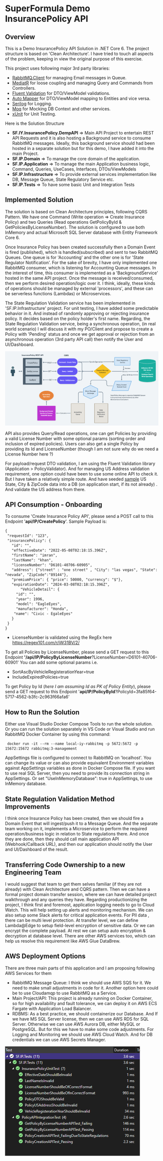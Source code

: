 # SuperFormula Demo InsurancePolicy API

## Overview
This is a Demo InsurancePolicy API Solution in .NET Core 6. The project structure is based on 'Clean Architecture'. I have tried to touch all aspects of the problem, keeping in view the original purpose of this exercise. 

This project uses following major 3rd party libraries: 
 - [RabbitMQ.Client](https://www.rabbitmq.com/dotnet.html) for managing Email messages in Queue.
 - [MediatR](https://github.com/jbogard/MediatR) for loose coupling and managing Query and Commands from Controllers.
 - [Fluent Validation](https://fluentvalidation.net/) for DTO/ViewModel validations.
 - [Auto Mapper](https://automapper.org/) for DTO/ViewModel mapping to Entities and vice versa.
 - [Serilog](https://serilog.net/) for Logging.
 - [Moq](https://github.com/moq/moq4) for Mocking DB Context and other services.
 - [xUnit](https://github.com/moq/moq4) for Unit Testing.

 Here is the Solution Structure
 - **SF.IY.InsurancePolicy.DempAPI** => Main API Project to entertain REST API Requests and it is also hosting a Background service to consume RabbitMQ messages. Ideally, this background service should had been hosted in a separate solution but for this demo, I have added it into the main Project. 
 - **SF.IP.Domain** => To manage the core domain of the application. 
 - **SF.IP.Application** => To manage the main Application business logic, Command, Queries, UseCases, Interfaces, DTOs/ViewModels  
 - **SF.IP.Infrastructure** => To provide external services implementation like DB, Message Queue, State Regulatory Service etc.
 - **SF.IP.Tests** => To have some basic Unit and Integration Tests

## Implemented Solution
 The solution is based on Clean Architecture principles, following CQRS Pattern. We have 
one Command (Write operation => Create Insurance Policy) and 
two Queries (Read operations GetPolicyById & GetPoliciesByLicenseNumber). The solution is configured to use both InMemory and actual Microsoft SQL Server database with Entity Framework Core 6. 
 
Once Insurance Policy has been created successfully then a Domain Event is fired (published), which is handled(subscribed) and sent to two RabbitMQ Queues. One queue is for 'Accounting' and the other one is for 'State Regulator Notification'. For the sake of brevity, I have only implemented one RabbitMQ consumer, which is listening for Accounting Queue messages. In the interest of time, this consumer is implemented as a 'BackgroundService' hosted in the same API project. Once the message is received/consumed, then we perform desired operation/logic over it. I think, ideally, these kinds of operations should be managed by external 'processors', and these can be serverless functions (Lambdas) or Microservices.

The State Regulation Validation service has been implemented in 'SF.IP.Infrastructure' project. For unit testing, I have added some predictable behavior in it. And instead of randomly approving or rejecting insurance policy. It decides based on the policy holder's first name.
 Regarding, the State Regulation Validation service, being a synchronous operation, (in real world scenario) I will discuss it with my PO/Client and propose to create a Policy with 'Pending' status and once we get approval or rejection from an asynchronous operation (3rd party API call) then notify the User and UI/Dashboard.
 
![Solution Overview](https://github.com/imyounas/SF.IY.InsurancePolicy.DemoApp/blob/main/SF.IY.InsurancePolicy.DempAPI.png "Solution Overview")

API also provides Query/Read operations, one can get Policies by providing a valid License Number with some optional params (sorting order and inclusion of expired policies). Users can also get a single Policy by providing its Id and LicenseNumber (though I am not sure why do we need a License Number here ?)

For payload/request DTO validation, I am using the Fluent Validation library (Application > PolicyValidator). And for managing US Address validation requirement, one option could have been to use some online API to check it. But I have taken a relatively simple route. And have seeded [sample](https://simplemaps.com/data/us-zips) US State, City & ZipCode data into a DB (on application start, if its not already) . And validate the US address from there.

## API Consumption - Onboarding
 To consume 'Create Insurance Policy API', please send a POST call to this Endpoint '**api/IP/CreatePolicy**'.
 Sample Payload is: 
 ```
{
  "requestId": "123",
  "insurancePolicy": {
    "id": "",
    "effectiveDate": "2022-05-08T02:18:15.396Z",
    "firstName": "imran",
    "lastName": "khan",
    "licenseNumber": "D6101-40706-60905",
    "address": {"street" : "one street" , "City": "las vegas", "State": "nevada", "ZipCode":"89144"},
    "premiumPrice": { "price": 50000, "currency": "$"},
    "expirationDate": "2024-03-08T02:18:15.396Z",
		"VehicleDetail": {
      "id": "",
      "year": 1996,
      "model": "EagleEyes",
      "manufacturer": "Honda",
     "name": "Civic - EgaleEyes"
    }
  }
}
 ```

 - LicenseNumber is validated using the RegEx here https://regex101.com/r/iW31BV/2/
 
 To get all Policies by LicenseNumber, please send a GET request to this Endpoint **'/api/IP/PolicyByLicenseNumber**?LicenseNumber=D6101-40706-60901'
 You can add some optional params i.e. 
- SortAscByVehicleRegisterationYear=true
- IncludeExpiredPolicies=true

To get Policy by Id (*here I am assuming Id as PK of Policy Entity*), please send a GET request to this Endpoint '**api/IP/PolicyById**?PolicyId=3fa85f64-5717-4562-b3fc-2c963f66afa6'

## How to Run the Solution
Either use Visual Studio Docker Compose Tools to run the whole solution. Or you can run the solution separately in VS Code or Visual Studio and run RabbitMQ Docker Container by using this command:
  
  ```
   docker run -it --rm --name local-iy-rabbitmq -p 5672:5672 -p 15672:15672 rabbitmq:3-management
  ```
AppSettings file is configured to connect to RabbitMQ on 'localhost'. You can change its value or can also provide equivalent Environment variables against AppSettings variables as done in Docker Compose file.
If you want to use real SQL Server, then you need to provide its connection string in AppSettings. Or set "UseInMemoryDatabase": true in AppSettings, to use InMemory database.

## State Regulation Validation Method Improvements
 I think once Insurance Policy has been created, then we should fire a Domain Event that will ingest/push it to a Message Queue. And the separate team working on it, implements a Microservice to perform the required operation/business logic in relation to State regulations there. And once they are done, then they should call main application API (Webhook/Callback URL), and then our application should notify the User and UI/Dashboard of the result.

## Transferring Code Ownership to a new Engineering Team
  I would suggest that team to get them selves familiar (if they are not already) with Clean Architecture and CQRS pattern. Then we can have a formal project domain transfer session, where we can have detailed project walkthrough and any queries they have.
  Regarding productionizing the project, I think first and foremost, application logging needs to go to Cloud Watch. This will help setting up alerts and monitoring mechanism. We can also setup some Slack alerts for critical application events.
  For PII data , there can be multi level protection. At transfer level, we can define Lambda@Edge to setup field-level encryption of sensitive data. Or we can encrypt the complete payload. At rest we can setup auto encryption & decryption at database level. There are other AWS services too, which can help us resolve this requirement like AWS Glue DataBrew.

## AWS Deployment Options
There are three main parts of this application and I am proposing following AWS Services for them 
- RabbitMQ Message Queue: I think we should use AWS SQS for it. We need to make small adjustments in code for it. Another option here could be to use Cloudamqp to use RabbitMQ as a Service.
- Main Project/API: This project is already running on Docker Container, so for high availability and fault tolerance, we can deploy it on AWS ECS Fargate with Application Load Balancer.
- RDBMS: As a best practice, we should containerize our Database. And If we have MS SQL Server license, then we can use AWS RDS for SQL Server. Otherwise we can use AWS Aurora DB, either MySQL or PostgreSQL. But for this we have to make some code adjustments.
For Logging and Monitoring we should use AWS Cloud Watch. And for DB credentials we can use AWS Secrets Manager.

![Unit & Integration Tests](https://github.com/imyounas/SF.IY.InsurancePolicy.DemoApp/blob/main/SF.IP.Tests.PNG "Unit & Integration Tests")
